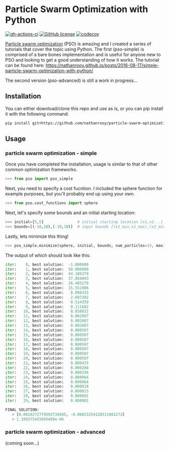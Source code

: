 # Particle Swarm Optimization with Python
[![gh-actions-ci](https://img.shields.io/github/workflow/status/nathanrooy/particle-swarm-optimization/ci?style=flat-square)](https://github.com/nathanrooy/particle-swarm-optimization/actions?query=workflow%3Aci)
[![GitHub license](https://img.shields.io/github/license/nathanrooy/particle-swarm-optimization?style=flat-square)](https://github.com/nathanrooy/particle-swarm-optimization/blob/master/LICENSE)
[![codecov](https://img.shields.io/codecov/c/github/nathanrooy/particle-swarm-optimization.svg?style=flat-square)](https://codecov.io/gh/nathanrooy/particle-swarm-optimization)

<a target="_blank" href="https://en.wikipedia.org/wiki/Particle_swarm_optimization">Particle swarm optimization</a> (PSO) is amazing and I created a series of tutorials that cover the topic using Python. The first (pso-simple) is comprised of a bare bones implementation and is useful for anyone new to PSO and looking to get a good understanding of how it works. The tutorial can be found here: https://nathanrooy.github.io/posts/2016-08-17/simple-particle-swarm-optimization-with-python/

The second version (pso-advanced) is still a work in progress...


## Installation
You can either download/clone this repo and use as is, or you can pip install it with the following command:
```sh
pip install git+https://github.com/nathanrooy/particle-swarm-optimization
```

## Usage
### particle swarm optimization - simple
Once you have completed the installation, usage is similar to that of other common optimization frameworks.
```py
>>> from pso import pso_simple
```
Next, you need to specify a cost fucntion. I included the sphere function for example purposes, but you'll probably end up using your own.
```py
>>> from pso.cost_functions import sphere
```
Next, let's specify some bounds and an initial starting location:
```py
>>> initial=[5,5]               # initial starting location [x1,x2...]
>>> bounds=[(-10,10),(-10,10)]  # input bounds [(x1_min,x1_max),(x2_min,x2_max)...]
```
Lastly, lets minimize this thing!
```py
>>> pso_simple.minimize(sphere, initial, bounds, num_particles=15, maxiter=30, verbose=True)
```
The output of which should look like this:
```py
iter:    0, best solution:  -1.000000
iter:    1, best solution:  50.000000
iter:    2, best solution:  44.186379
iter:    3, best solution:  37.884043
iter:    4, best solution:  26.485279
iter:    5, best solution:  15.552986
iter:    6, best solution:   8.098333
iter:    7, best solution:   2.697282
iter:    8, best solution:   0.514359
iter:    9, best solution:   0.111682
iter:   10, best solution:   0.010832
iter:   11, best solution:   0.002607
iter:   12, best solution:   0.002607
iter:   13, best solution:   0.002607
iter:   14, best solution:   0.000507
iter:   15, best solution:   0.000507
iter:   16, best solution:   0.000507
iter:   17, best solution:   0.000507
iter:   18, best solution:   0.000507
iter:   19, best solution:   0.000507
iter:   20, best solution:   0.000507
iter:   21, best solution:   0.000415
iter:   22, best solution:   0.000268
iter:   23, best solution:   0.000194
iter:   24, best solution:   0.000064
iter:   25, best solution:   0.000064
iter:   26, best solution:   0.000018
iter:   27, best solution:   0.000013
iter:   28, best solution:   0.000001
iter:   29, best solution:   0.000001

FINAL SOLUTION:
   > [0.0010272779593734505, -0.00023254128511081273]
   > 1.109375455095469e-06
```

### particle swarm optimization - advanced
(coming soon...)
